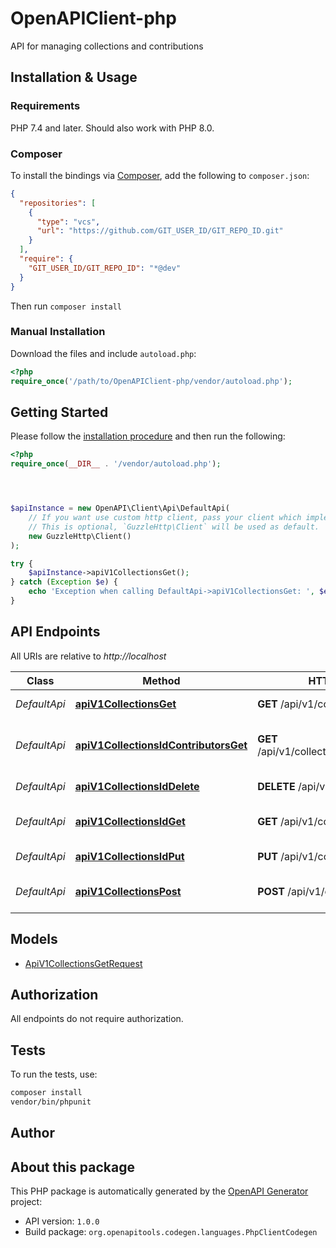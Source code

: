 # OpenAPIClient-php

API for managing collections and contributions


## Installation & Usage

### Requirements

PHP 7.4 and later.
Should also work with PHP 8.0.

### Composer

To install the bindings via [Composer](https://getcomposer.org/), add the following to `composer.json`:

```json
{
  "repositories": [
    {
      "type": "vcs",
      "url": "https://github.com/GIT_USER_ID/GIT_REPO_ID.git"
    }
  ],
  "require": {
    "GIT_USER_ID/GIT_REPO_ID": "*@dev"
  }
}
```

Then run `composer install`

### Manual Installation

Download the files and include `autoload.php`:

```php
<?php
require_once('/path/to/OpenAPIClient-php/vendor/autoload.php');
```

## Getting Started

Please follow the [installation procedure](#installation--usage) and then run the following:

```php
<?php
require_once(__DIR__ . '/vendor/autoload.php');




$apiInstance = new OpenAPI\Client\Api\DefaultApi(
    // If you want use custom http client, pass your client which implements `GuzzleHttp\ClientInterface`.
    // This is optional, `GuzzleHttp\Client` will be used as default.
    new GuzzleHttp\Client()
);

try {
    $apiInstance->apiV1CollectionsGet();
} catch (Exception $e) {
    echo 'Exception when calling DefaultApi->apiV1CollectionsGet: ', $e->getMessage(), PHP_EOL;
}

```

## API Endpoints

All URIs are relative to *http://localhost*

Class | Method | HTTP request | Description
------------ | ------------- | ------------- | -------------
*DefaultApi* | [**apiV1CollectionsGet**](docs/Api/DefaultApi.md#apiv1collectionsget) | **GET** /api/v1/collections | Get a list of collections
*DefaultApi* | [**apiV1CollectionsIdContributorsGet**](docs/Api/DefaultApi.md#apiv1collectionsidcontributorsget) | **GET** /api/v1/collections/{id}/contributors | Get contributors of a collection
*DefaultApi* | [**apiV1CollectionsIdDelete**](docs/Api/DefaultApi.md#apiv1collectionsiddelete) | **DELETE** /api/v1/collections/{id} | Delete a collection
*DefaultApi* | [**apiV1CollectionsIdGet**](docs/Api/DefaultApi.md#apiv1collectionsidget) | **GET** /api/v1/collections/{id} | Get details of a collection
*DefaultApi* | [**apiV1CollectionsIdPut**](docs/Api/DefaultApi.md#apiv1collectionsidput) | **PUT** /api/v1/collections/{id} | Update a collection
*DefaultApi* | [**apiV1CollectionsPost**](docs/Api/DefaultApi.md#apiv1collectionspost) | **POST** /api/v1/collections | Create a new collection

## Models

- [ApiV1CollectionsGetRequest](docs/Model/ApiV1CollectionsGetRequest.md)

## Authorization
All endpoints do not require authorization.
## Tests

To run the tests, use:

```bash
composer install
vendor/bin/phpunit
```

## Author



## About this package

This PHP package is automatically generated by the [OpenAPI Generator](https://openapi-generator.tech) project:

- API version: `1.0.0`
- Build package: `org.openapitools.codegen.languages.PhpClientCodegen`
